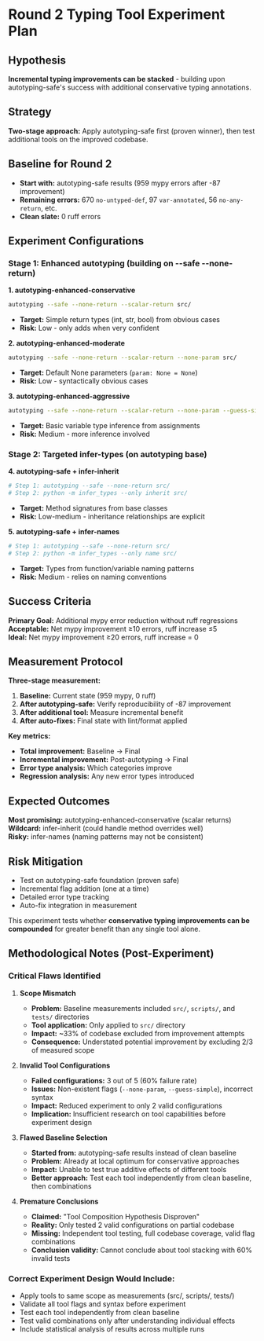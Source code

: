 # Round 2 Typing Tool Experiment Plan

## Hypothesis
**Incremental typing improvements can be stacked** - building upon autotyping-safe's success with additional conservative typing annotations.

## Strategy
**Two-stage approach:** Apply autotyping-safe first (proven winner), then test additional tools on the improved codebase.

## Baseline for Round 2
- **Start with:** autotyping-safe results (959 mypy errors after -87 improvement)
- **Remaining errors:** 670 `no-untyped-def`, 97 `var-annotated`, 56 `no-any-return`, etc.
- **Clean slate:** 0 ruff errors

## Experiment Configurations

### Stage 1: Enhanced autotyping (building on --safe --none-return)

**1. autotyping-enhanced-conservative**
```bash
autotyping --safe --none-return --scalar-return src/
```
- **Target:** Simple return types (int, str, bool) from obvious cases
- **Risk:** Low - only adds when very confident

**2. autotyping-enhanced-moderate** 
```bash
autotyping --safe --none-return --scalar-return --none-param src/
```
- **Target:** Default None parameters (`param: None = None`)
- **Risk:** Low - syntactically obvious cases

**3. autotyping-enhanced-aggressive**
```bash
autotyping --safe --none-return --scalar-return --none-param --guess-simple src/
```
- **Target:** Basic variable type inference from assignments
- **Risk:** Medium - more inference involved

### Stage 2: Targeted infer-types (on autotyping base)

**4. autotyping-safe + infer-inherit**
```bash
# Step 1: autotyping --safe --none-return src/
# Step 2: python -m infer_types --only inherit src/
```
- **Target:** Method signatures from base classes
- **Risk:** Low-medium - inheritance relationships are explicit

**5. autotyping-safe + infer-names**
```bash
# Step 1: autotyping --safe --none-return src/
# Step 2: python -m infer_types --only name src/
```
- **Target:** Types from function/variable naming patterns
- **Risk:** Medium - relies on naming conventions

## Success Criteria

**Primary Goal:** Additional mypy error reduction without ruff regressions  
**Acceptable:** Net mypy improvement ≥10 errors, ruff increase ≤5  
**Ideal:** Net mypy improvement ≥20 errors, ruff increase = 0  

## Measurement Protocol

**Three-stage measurement:**
1. **Baseline:** Current state (959 mypy, 0 ruff)
2. **After autotyping-safe:** Verify reproducibility of -87 improvement  
3. **After additional tool:** Measure incremental benefit
4. **After auto-fixes:** Final state with lint/format applied

**Key metrics:**
- **Total improvement:** Baseline → Final
- **Incremental improvement:** Post-autotyping → Final  
- **Error type analysis:** Which categories improve
- **Regression analysis:** Any new error types introduced

## Expected Outcomes

**Most promising:** autotyping-enhanced-conservative (scalar returns)  
**Wildcard:** infer-inherit (could handle method overrides well)  
**Risky:** infer-names (naming patterns may not be consistent)

## Risk Mitigation

- Test on autotyping-safe foundation (proven safe)
- Incremental flag addition (one at a time)
- Detailed error type tracking
- Auto-fix integration in measurement

This experiment tests whether **conservative typing improvements can be compounded** for greater benefit than any single tool alone.

## Methodological Notes (Post-Experiment)

### Critical Flaws Identified

1. **Scope Mismatch**
   - **Problem:** Baseline measurements included `src/`, `scripts/`, and `tests/` directories
   - **Tool application:** Only applied to `src/` directory
   - **Impact:** ~33% of codebase excluded from improvement attempts
   - **Consequence:** Understated potential improvement by excluding 2/3 of measured scope

2. **Invalid Tool Configurations**
   - **Failed configurations:** 3 out of 5 (60% failure rate)
   - **Issues:** Non-existent flags (`--none-param`, `--guess-simple`), incorrect syntax
   - **Impact:** Reduced experiment to only 2 valid configurations
   - **Implication:** Insufficient research on tool capabilities before experiment design

3. **Flawed Baseline Selection**
   - **Started from:** autotyping-safe results instead of clean baseline
   - **Problem:** Already at local optimum for conservative approaches
   - **Impact:** Unable to test true additive effects of different tools
   - **Better approach:** Test each tool independently from clean baseline, then combinations

4. **Premature Conclusions**
   - **Claimed:** "Tool Composition Hypothesis Disproven"
   - **Reality:** Only tested 2 valid configurations on partial codebase
   - **Missing:** Independent tool testing, full codebase coverage, valid flag combinations
   - **Conclusion validity:** Cannot conclude about tool stacking with 60% invalid tests

### Correct Experiment Design Would Include:
- Apply tools to same scope as measurements (src/, scripts/, tests/)
- Validate all tool flags and syntax before experiment
- Test each tool independently from clean baseline
- Test valid combinations only after understanding individual effects
- Include statistical analysis of results across multiple runs